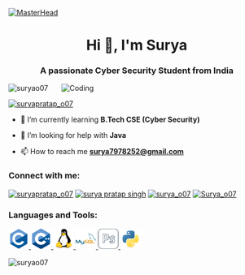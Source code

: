 [![MasterHead](https://imgs.search.brave.com/zIl36xOJF6idjqSj3gVh0geS731TijRXqSiazRUrfLY/rs:fit:860:0:0/g:ce/aHR0cHM6Ly9naWZk/Yi5jb20vaW1hZ2Vz/L2hpZ2gvaGFja2Vy/LWFuaW1lLWRhdGEt/aGFja2luZy00N2Ew/bzA2YTFsbzJycXA4/LmdpZg.gif)](https://github.com/Suryao07)
<h1 align="center">Hi 👋, I'm Surya</h1>
<h3 align="center">A passionate Cyber Security Student from India</h3>
<img align="right" alt="Coding" width="400" src="https://imgs.search.brave.com/QuUu_uBHUYRC1ntCNCXb6R6YdNd47pGjv_PDBxOCVAU/rs:fit:860:0:0/g:ce/aHR0cHM6Ly90ZWNo/dmlyYWwudGVjaC93/cC1jb250ZW50L3Vw/bG9hZHMvMjAyMS8w/NC9qYXZhLWhhY2tp/bmctZ2lmLmdpZg.gif">


<p align="left"> <img src="https://komarev.com/ghpvc/?username=suryao07&label=Profile%20views&color=0e75b6&style=flat" alt="suryao07" /> </p>

<p align="left"> <a href="https://twitter.com/suryapratap_o07" target="blank"><img src="https://img.shields.io/twitter/follow/suryapratap_o07?logo=twitter&style=for-the-badge" alt="suryapratap_o07" /></a> </p>

- 🌱 I’m currently learning **B.Tech CSE (Cyber Security)**

- 🤝 I’m looking for help with **Java**

- 📫 How to reach me **surya7978252@gmail.com**

<h3 align="left">Connect with me:</h3>
<p align="left">
<a href="https://twitter.com/suryapratap_o07" target="blank"><img align="center" src="https://raw.githubusercontent.com/rahuldkjain/github-profile-readme-generator/master/src/images/icons/Social/twitter.svg" alt="suryapratap_o07" height="30" width="40" /></a>
<a href="https://fb.com/surya pratap singh" target="blank"><img align="center" src="https://raw.githubusercontent.com/rahuldkjain/github-profile-readme-generator/master/src/images/icons/Social/facebook.svg" alt="surya pratap singh" height="30" width="40" /></a>
<a href="https://instagram.com/surya_o07" target="blank"><img align="center" src="https://raw.githubusercontent.com/rahuldkjain/github-profile-readme-generator/master/src/images/icons/Social/instagram.svg" alt="surya_o07" height="30" width="40" /></a>
<a href="https://discord.gg/Surya_o07" target="blank"><img align="center" src="https://raw.githubusercontent.com/rahuldkjain/github-profile-readme-generator/master/src/images/icons/Social/discord.svg" alt="Surya_o07" height="30" width="40" /></a>
</p>

<h3 align="left">Languages and Tools:</h3>
<p align="left"> <a href="https://www.cprogramming.com/" target="_blank" rel="noreferrer"> <img src="https://raw.githubusercontent.com/devicons/devicon/master/icons/c/c-original.svg" alt="c" width="40" height="40"/> </a> <a href="https://www.w3schools.com/cpp/" target="_blank" rel="noreferrer"> <img src="https://raw.githubusercontent.com/devicons/devicon/master/icons/cplusplus/cplusplus-original.svg" alt="cplusplus" width="40" height="40"/> </a> <a href="https://www.linux.org/" target="_blank" rel="noreferrer"> <img src="https://raw.githubusercontent.com/devicons/devicon/master/icons/linux/linux-original.svg" alt="linux" width="40" height="40"/> </a> <a href="https://www.mysql.com/" target="_blank" rel="noreferrer"> <img src="https://raw.githubusercontent.com/devicons/devicon/master/icons/mysql/mysql-original-wordmark.svg" alt="mysql" width="40" height="40"/> </a> <a href="https://www.photoshop.com/en" target="_blank" rel="noreferrer"> <img src="https://raw.githubusercontent.com/devicons/devicon/master/icons/photoshop/photoshop-line.svg" alt="photoshop" width="40" height="40"/> </a> <a href="https://www.python.org" target="_blank" rel="noreferrer"> <img src="https://raw.githubusercontent.com/devicons/devicon/master/icons/python/python-original.svg" alt="python" width="40" height="40"/> </a> </p>

<p><img align="center" src="https://github-readme-stats.vercel.app/api/top-langs?username=suryao07&show_icons=true&locale=en&layout=compact" alt="suryao07" /></p>
